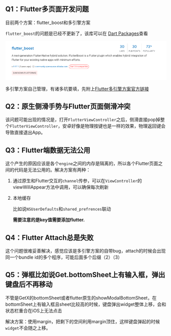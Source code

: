 ## Q1：Flutter多页面开发问题

目前两个方案：flutter_boost和多引擎方案

`flutter_boost`的问题是已经不更新了，该库可以在 [Dart Packages](https://pub.dev/packages/flutter_boost)查看

![image-20230717101443786](https://raw.githubusercontent.com/zpfate/ImageService/master/uPic/1689650371266)

多引擎方案自己管理，有诸多坑要填，先附上[Flutter多引擎方案官方链接](https://flutter.cn/docs/development/add-to-app/multiple-flutters)

## Q2：原生侧滑手势与Flutter页面侧滑冲突

该问题可能出现的情况是，打开`FlutterViewController`之后，侧滑直接pop掉整个`FlutterViewController`，安卓好像是物理按键也是一样的效果，物理返回键会导致直接退出App。

## Q3：Flutter端数据无法公用

这个产生的原因应该是各个`engine`之间的内存是隔离的，所以各个Flutter页面之间的代码是无法公用的。解决方案有两种：

1. 通过原生和Flutter交互的`channel`传参，可以在`ViewController`的viewWillAppear方法中调用，可以确保每次刷新

2. 本地缓存

   比如说`NSUserDefaults`和`shared_prefrences`联动

   **需要注意的是key值需要添加flutter.**

## Q4：Flutter Attach总是失败

这个问题很难妥善解决，感觉应该是多引擎方案的自带bug，attach的时候会出现同一个bundle id的多个程序，可能后面多个后缀（2）（3）



## Q5：弹框比如说Get.bottomSheet上有输入框，弹出键盘后不再移动

不管是GetX的bottomSheet或者flutter原生的showModalBottomSheet，在bottomSheet上有输入框且sheet比较高的时候，键盘弹出widget整体上移，会和状态栏重合在iOS上无法点击

解决方案：使用margin，把剩下的空间利用margin顶住，这样键盘弹起的时候`widget`不会随之上移。



